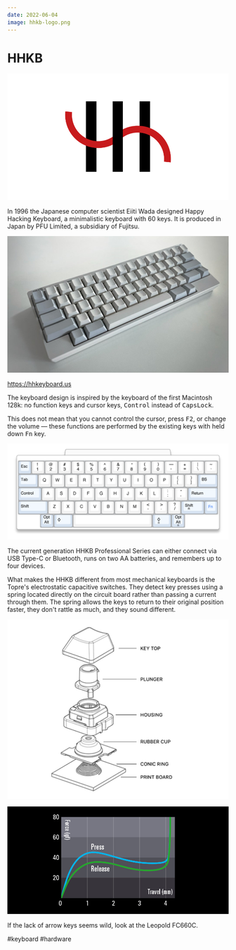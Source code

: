 ```yaml
---
date: 2022-06-04
image: hhkb-logo.png
---
```


# HHKB

![HHKB logo](hhkb-logo.png "HHKB logo")

In 1996 the Japanese computer scientist Eiiti Wada designed Happy Hacking Keyboard,
a minimalistic keyboard with 60 keys. It is produced in Japan by PFU Limited,
a subsidiary of Fujitsu.

![HHKB photo](hhkb.jpg "HHKB photo")

https://hhkeyboard.us

The keyboard design is inspired by the keyboard of the first Macintosh 128k:
no function keys and cursor keys, <kbd>Control</kbd> instead of <kbd>CapsLock</kbd>.

This does not mean that you cannot control the cursor, press <kbd>F2</kbd>, or change the
volume — these functions are performed by the existing keys with held down <kbd>Fn</kbd> key.

![HHKB Layout](hhkb-layout.png "HHKB Layout")

The current generation HHKB Professional Series can either connect via USB
Type-C or Bluetooth, runs on two AA batteries, and remembers up to four devices.

What makes the HHKB different from most mechanical keyboards is the Topre's
electrostatic capacitive switches. They detect key presses using a spring
located directly on the circuit board rather than passing a current through them.
The spring allows the keys to return to their original position faster,
they don't rattle as much, and they sound different.

![Topre switch](topre.jpg "Topre switch")

![Topre switch Force Diagram](topre-forcediagram.jpg "Topre switch Force Diagram")

If the lack of arrow keys seems wild, look at the Leopold FC660C.

#keyboard #hardware
